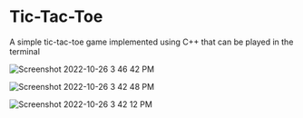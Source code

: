 # Tic-Tac-Toe
A simple tic-tac-toe game implemented using C++ that can be played in the terminal


![Screenshot 2022-10-26 3 46 42 PM](https://user-images.githubusercontent.com/78827798/198122626-33f84ab7-978d-43fc-bb0f-9714d64754fe.png)


![Screenshot 2022-10-26 3 42 48 PM](https://user-images.githubusercontent.com/78827798/198122646-d0307080-06d2-419d-861c-1fa3fa410d3b.png)


![Screenshot 2022-10-26 3 42 12 PM](https://user-images.githubusercontent.com/78827798/198122654-58d3f128-75aa-4fb7-a872-a95bda2c2e83.png)
